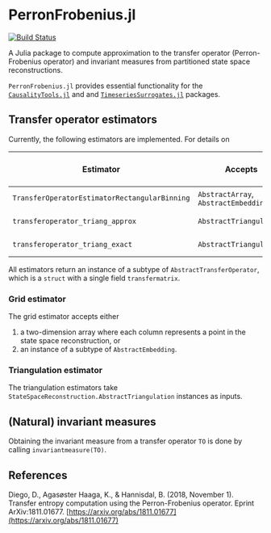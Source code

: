 # PerronFrobenius.jl

[![Build Status](https://travis-ci.org/kahaaga/PerronFrobenius.jl.svg?branch=master)](https://travis-ci.org/kahaaga/PerronFrobenius.jl)

A Julia package to compute approximation to the transfer operator
(Perron-Frobenius operator) and invariant measures from partitioned state
space reconstructions.

`PerronFrobenius.jl` provides essential functionality for the  [`CausalityTools.jl`](https://github.com/kahaaga/CausalityTools.jl) and
	and [`TimeseriesSurrogates.jl`](https://github.com/kahaaga/TimeseriesSurrogates.jl)
	packages.


## Transfer operator estimators
Currently, the following estimators are implemented. For details on

| Estimator  | Accepts  | Status on Julia 1.0 | Reference  |
|---|---|---|---|
| `TransferOperatorEstimatorRectangularBinning` | `AbstractArray`, `AbstractEmbedding`  | Working | [Diego et al. (2018)](https://arxiv.org/abs/1811.01677) |
| `transferoperator_triang_approx`   | `AbstractTriangulation`  | Working  | [Diego et al. (2018)](https://arxiv.org/abs/1811.01677) |
| `transferoperator_triang_exact` | `AbstractTriangulation`  | Tests fail  | [Diego et al. (2018)](https://arxiv.org/abs/1811.01677) |

All estimators return an instance of a subtype of `AbstractTransferOperator`,
which is a `struct` with a single field `transfermatrix`.

### Grid estimator

The grid estimator accepts either
1. a two-dimension array where each column represents a point in the state space reconstruction, or
2. an instance of a subtype of `AbstractEmbedding`.

### Triangulation estimator
The triangulation estimators take `StateSpaceReconstruction.AbstractTriangulation` instances as inputs.

## (Natural) invariant measures
Obtaining the invariant measure from a transfer operator `TO` is done by calling
`invariantmeasure(TO)`.


## References
Diego, D., Agasøster Haaga, K., & Hannisdal, B. (2018, November 1). Transfer entropy computation using the Perron-Frobenius operator. Eprint ArXiv:1811.01677. [https://arxiv.org/abs/1811.01677](https://arxiv.org/abs/1811.01677)
